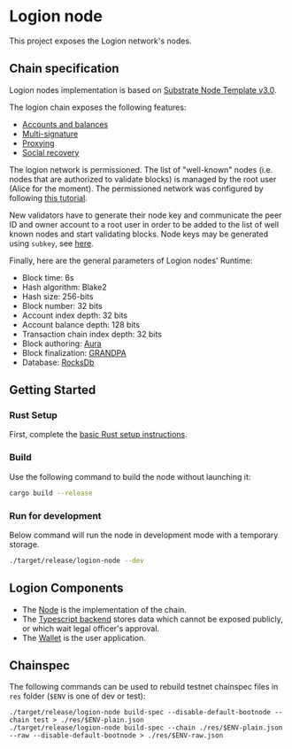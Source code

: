 # Logion node

This project exposes the Logion network's nodes.

## Chain specification

Logion nodes implementation is based on
[Substrate Node Template v3.0](https://github.com/substrate-developer-hub/substrate-node-template/releases/tag/v3.0.0%2B1).

The logion chain exposes the following features:
- [Accounts and balances](https://substrate.dev/rustdocs/v3.0.0/pallet_balances/index.html)
- [Multi-signature](https://substrate.dev/rustdocs/v3.0.0/pallet_multisig/index.html)
- [Proxying](https://substrate.dev/rustdocs/v3.0.0/pallet_proxy/index.html)
- [Social recovery](https://substrate.dev/rustdocs/v3.0.0/pallet_recovery/index.html)

The logion network is permissioned. The list of "well-known" nodes (i.e. nodes that are authorized to
validate blocks) is managed by the root user (Alice for the moment). The permissioned network was configured by
following [this tutorial](https://substrate.dev/docs/en/tutorials/build-permission-network/).

New validators have to generate their node key and communicate the peer ID and owner account to a root user in order
to be added to the
list of well known nodes and start validating blocks. Node keys may be generated
using `subkey`, see [here](https://substrate.dev/docs/en/knowledgebase/integrate/subkey#generating-node-keys).

Finally, here are the general parameters of Logion nodes' Runtime:
- Block time: 6s
- Hash algorithm: Blake2
- Hash size: 256-bits
- Block number: 32 bits
- Account index depth: 32 bits
- Account balance depth: 128 bits
- Transaction chain index depth: 32 bits
- Block authoring: [Aura](https://substrate.dev/docs/en/knowledgebase/advanced/consensus#aura)
- Block finalization: [GRANDPA](https://substrate.dev/docs/en/knowledgebase/advanced/consensus#grandpa)
- Database: [RocksDb](https://rocksdb.org/)

## Getting Started

### Rust Setup

First, complete the [basic Rust setup instructions](./docs/rust-setup.md).

### Build

Use the following command to build the node without launching it:

```sh
cargo build --release
```

### Run for development

Below command will run the node in development mode with a temporary storage.

```sh
./target/release/logion-node --dev
```

## Logion Components

* The [Node](https://github.com/logion-network/logion-node) is the implementation of the chain.
* The [Typescript backend](https://github.com/logion-network/logion-backend-ts) stores data which cannot be exposed publicly, or which wait legal officer's approval.
* The [Wallet](https://github.com/logion-network/logion-wallet) is the user application.

## Chainspec

The following commands can be used to rebuild testnet chainspec files in `res` folder (`$ENV` is one of dev or test):

```
./target/release/logion-node build-spec --disable-default-bootnode --chain test > ./res/$ENV-plain.json
./target/release/logion-node build-spec --chain ./res/$ENV-plain.json --raw --disable-default-bootnode > ./res/$ENV-raw.json
```
